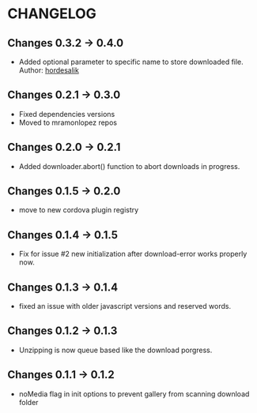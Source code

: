 # CHANGELOG

## Changes 0.3.2 -> 0.4.0
- Added optional parameter to specific name to store downloaded file. Author: [hordesalik](https://github.com/hordesalik)

## Changes 0.2.1 -> 0.3.0
- Fixed dependencies versions
- Moved to mramonlopez repos

## Changes 0.2.0 -> 0.2.1
 - Added downloader.abort() function to abort downloads in progress.

## Changes 0.1.5 -> 0.2.0
 - move to new cordova plugin registry

## Changes 0.1.4 -> 0.1.5
 - Fix for issue #2 new initialization after download-error works properly now.

## Changes 0.1.3 -> 0.1.4
- fixed an issue with older javascript versions and reserved words.

## Changes 0.1.2 -> 0.1.3
- Unzipping is now queue based like the download porgress.

## Changes 0.1.1 -> 0.1.2
- noMedia flag in init options to prevent gallery from scanning download folder